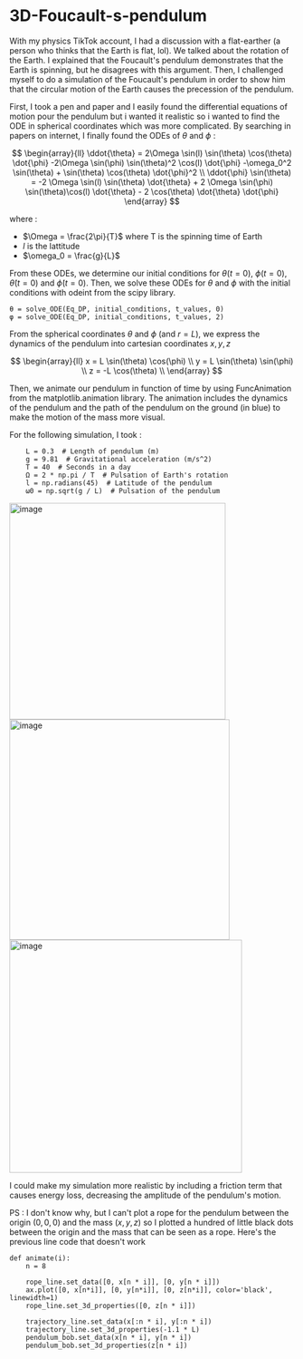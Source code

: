 # 3D-Foucault-s-pendulum

With my physics TikTok account, I had a discussion with a flat-earther (a person who thinks that the Earth is flat, lol). We talked about the rotation of the Earth. I explained that the Foucault's pendulum demonstrates that the Earth is spinning, but he disagrees with this argument. Then, I challenged myself to do a simulation of the Foucault's pendulum in order to show him that the circular motion of the Earth causes the precession of the pendulum.

First, I took a pen and paper and I easily found the differential equations of motion pour the pendulum but i wanted it realistic so i wanted to find the ODE in spherical coordinates which was more complicated. By searching in papers on internet, I finally found the ODEs of $\theta$ and $\phi$ : 

$$
    \begin{array}{ll}
        \ddot{\theta} = 2\Omega \sin(l) \sin(\theta) \cos(\theta) \dot{\phi} -2\Omega \sin(\phi) \sin(\theta)^2 \cos(l) \dot{\phi} -\omega_0^2 \sin(\theta) + \sin(\theta) \cos(\theta) \dot{\phi}^2  \\
        \ddot{\phi} \sin(\theta) = -2 \Omega \sin(l) \sin(\theta) \dot{\theta} + 2 \Omega \sin(\phi) \sin(\theta)\cos(l) \dot{\theta} - 2 \cos(\theta) \dot{\theta} \dot{\phi} 
    \end{array}
$$

where : 

   - $\Omega = \frac{2\pi}{T}$ where T is the spinning time of Earth
   - $l$ is the lattitude
   - $\omega_0 = \frac{g}{L}$

From these ODEs, we determine our initial conditions for $\theta(t=0)$, $\phi(t=0)$, $\dot{\theta}(t=0)$ and $\dot{\phi}(t=0)$. Then, we solve these ODEs for $\theta$ and $\phi$ with the initial conditions with odeint from the scipy library.

    θ = solve_ODE(Eq_DP, initial_conditions, t_values, 0)
    φ = solve_ODE(Eq_DP, initial_conditions, t_values, 2)

From the spherical coordinates $\theta$ and $\phi$ (and $r=L$), we express the dynamics of the pendulum into cartesian coordinates $x,y,z$

$$
    \begin{array}{ll}
        x = L \sin(\theta) \cos(\phi) \\
        y = L \sin(\theta) \sin(\phi) \\
        z = -L \cos(\theta) \\
    \end{array}
$$

Then, we animate our pendulum in function of time by using FuncAnimation from the matplotlib.animation library.
The animation includes the dynamics of the pendulum and the path of the pendulum on the ground (in blue) to make the motion of the mass more visual.

For the following simulation, I took :

        L = 0.3  # Length of pendulum (m)
        g = 9.81  # Gravitational acceleration (m/s^2)
        T = 40  # Seconds in a day
        Ω = 2 * np.pi / T  # Pulsation of Earth's rotation
        l = np.radians(45)  # Latitude of the pendulum
        ω0 = np.sqrt(g / L)  # Pulsation of the pendulum

<img width="382" alt="image" src="https://github.com/HugoGW/3D-Foucault-s-pendulum/assets/140922475/fdfd8cbf-6733-4f20-a943-d05804a98e7e">

<img width="389" alt="image" src="https://github.com/HugoGW/3D-Foucault-s-pendulum/assets/140922475/94fccadb-7284-48f1-89ec-851ccf0ca225">

<img width="411" alt="image" src="https://github.com/HugoGW/3D-Foucault-s-pendulum/assets/140922475/971f1c71-be4e-416a-9d14-5cd83e737b91">

I could make my simulation more realistic by including a friction term that causes energy loss, decreasing the amplitude of the pendulum's motion.

PS : I don't know why, but I can't plot a rope for the pendulum between the origin $(0,0,0)$ and the mass $(x,y,z)$ so I plotted a hundred of little black dots between the origin and the mass that can be seen as a rope.
Here's the previous line code that doesn't work

    def animate(i):
        n = 8
    
        rope_line.set_data([0, x[n * i]], [0, y[n * i]])
        ax.plot([0, x[n*i]], [0, y[n*i]], [0, z[n*i]], color='black', linewidth=1)
        rope_line.set_3d_properties([0, z[n * i]])
    
        trajectory_line.set_data(x[:n * i], y[:n * i])
        trajectory_line.set_3d_properties(-1.1 * L)
        pendulum_bob.set_data(x[n * i], y[n * i])
        pendulum_bob.set_3d_properties(z[n * i])

